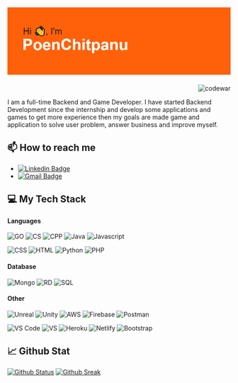 
## ![Banner](/header.png)
<p align="right"> <img src="https://www.codewars.com/users/ptozax/badges/small" alt="codewar" /> </p>

   I am a full-time Backend and Game Developer. I have started Backend Development since the internship and develop some applications and games to  get more experience then my goals are made game and application to solve user problem, answer business and improve myself.

## 📫 How to reach me
- [![Linkedin Badge](https://img.shields.io/badge/-CHITPANU-blue?style=flat-square&logo=Linkedin&logoColor=white&link=https://www.linkedin.com/in/chitpanu-thongsawat-9a094a115/)](https://www.linkedin.com/in/chitpanu-thongsawat-9a094a115/)
- [![Gmail Badge](https://img.shields.io/badge/-ptozax@gmail.com-c14438?style=flat-square&logo=Gmail&logoColor=white&link=mailto:ptozax@gmail.com)](mailto:ptozax@gmail.com)


## 💻 My Tech Stack

#### Languages
![GO](https://img.shields.io/badge/Go-00ADD8?style=for-the-badge&logo=go&logoColor=white)
![CS](https://img.shields.io/badge/C%23-239120?style=for-the-badge&logo=c-sharp&logoColor=white)
![CPP](https://img.shields.io/badge/C%2B%2B-00599C?style=for-the-badge&logo=c%2B%2B&logoColor=white)
![Java](https://img.shields.io/badge/Java-ED8B00?style=for-the-badge&logo=java&logoColor=white)
![Javascript](https://img.shields.io/badge/JavaScript-323330?style=for-the-badge&logo=javascript&logoColor=F7DF1E)

![CSS](https://img.shields.io/badge/CSS3-1572B6?style=for-the-badge&logo=css3&logoColor=white)
![HTML](https://img.shields.io/badge/HTML5-E34F26?style=for-the-badge&logo=html5&logoColor=white)
![Python](https://img.shields.io/badge/Python-FFD43B?style=for-the-badge&logo=python&logoColor=blue)
![PHP](https://img.shields.io/badge/PHP-777BB4?style=for-the-badge&logo=php&logoColor=white)

#### Database
![Mongo](https://img.shields.io/badge/MongoDB-4EA94B?style=for-the-badge&logo=mongodb&logoColor=white)
![RD](https://img.shields.io/badge/redis-%23DD0031.svg?&style=for-the-badge&logo=redis&logoColor=white)
![SQL](https://img.shields.io/badge/MySQL-005C84?style=for-the-badge&logo=mysql&logoColor=white)

#### Other
![Unreal](https://img.shields.io/badge/-Unreal%20Engine-313131?style=for-the-badge&logo=unreal-engine&logoColor=white)
![Unity](https://img.shields.io/badge/Unity-100000?style=for-the-badge&logo=unity&logoColor=white)
![AWS](https://img.shields.io/badge/Amazon_AWS-FF9900?style=for-the-badge&logo=amazonaws&logoColor=white)
![Firebase](https://img.shields.io/badge/firebase-ffca28?style=for-the-badge&logo=firebase&logoColor=black)
![Postman](https://img.shields.io/badge/Postman-FF6C37?style=for-the-badge&logo=Postman&logoColor=white)

![VS Code](https://img.shields.io/badge/Visual_Studio_Code-0078D4?style=for-the-badge&logo=visual%20studio%20code&logoColor=white)
![VS](https://img.shields.io/badge/Visual_Studio-5C2D91?style=for-the-badge&logo=visual%20studio&logoColor=white)
![Heroku](	https://img.shields.io/badge/Heroku-430098?style=for-the-badge&logo=heroku&logoColor=white)
![Netlify](	https://img.shields.io/badge/Netlify-00C7B7?style=for-the-badge&logo=netlify&logoColor=white)
![Bootstrap](https://img.shields.io/badge/Bootstrap-563D7C?style=for-the-badge&logo=bootstrap&logoColor=white)


## 📈 Github Stat
[![Github Status](https://github-readme-stats.vercel.app/api?username=ptozax&count_private=true&theme=onedark&show_icons=true)](https://github.com/ptozax)
[![Github Sreak](https://github-readme-streak-stats.herokuapp.com/?user=ptozax&count_private=true&theme=onedark&show_icons=true)](https://github.com/ptozax)

